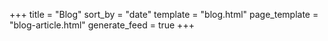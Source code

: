 +++
title = "Blog"
sort_by = "date"
template = "blog.html"
page_template = "blog-article.html"
generate_feed = true
+++
